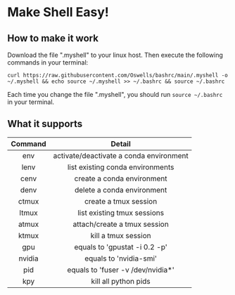 # Make Shell Easy!
## How to make it work
Download the file ".myshell" to your linux host. 
Then execute the following commands in your terminal:
```shell
curl https://raw.githubusercontent.com/Oswells/bashrc/main/.myshell -o ~/.myshell && echo source ~/.myshell >> ~/.bashrc && source ~/.bashrc
```
Each time you change the file ".myshell", you should run ```source ~/.bashrc``` in your terminal.

## What it supports

| Command |                 Detail                  |
| :-----: | :-------------------------------------: |
|   env   | activate/deactivate a conda environment |
|  lenv   |    list existing conda environments     |
|  cenv   |       create a conda environment        |
|  denv   |       delete a conda environment        |
|  ctmux  |          create a tmux session          |
|  ltmux  |       list existing tmux sessions       |
|  atmux  |      attach/create a tmux session       |
|  ktmux  |           kill a tmux session           |
|   gpu   |      equals to 'gpustat -i 0.2 -p'      |
| nvidia  |         equals to 'nvidia-smi'          |
|   pid   |    equals to 'fuser -v /dev/nvidia*'    |
|   kpy   |    kill all python pids    |

